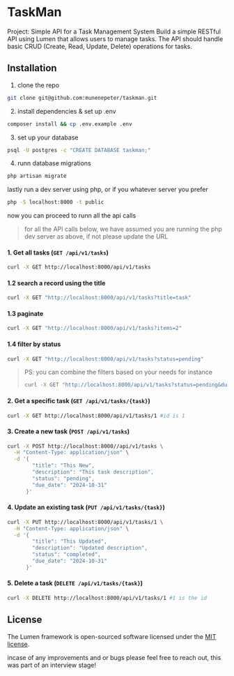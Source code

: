 # TaskMan

Project: Simple API for a Task Management System
Build a simple RESTful API using Lumen that allows users to manage tasks. The API should handle basic CRUD (Create, Read, Update, Delete) operations for tasks.

## Installation

1. clone the repo 

```sh
git clone git@github.com:munenepeter/taskman.git

```
2. install dependencies & set up .env

```sh
composer install && cp .env.example .env
```
3. set up your database

```sh
psql -U postgres -c "CREATE DATABASE taskman;"
```
4. runn database migrations

```sh
php artisan migrate
```
lastly run a dev server using php, or if you whatever server you prefer

```sh
php -S localhost:8000 -t public
```

now you can proceed to runn all the api calls

> for all the API calls below, we have assumed you are running the php dev server as above, if not please update the URL


#### 1. Get all tasks (`GET /api/v1/tasks`)

```sh
curl -X GET http://localhost:8000/api/v1/tasks

```
#### 1.2 search a record using the title

```sh
curl -X GET "http://localhost:8000/api/v1/tasks?title=task"
```
#### 1.3 paginate
```sh
curl -X GET "http://localhost:8000/api/v1/tasks?items=2"
```
#### 1.4 filter by status

```sh
curl -X GET "http://localhost:8000/api/v1/tasks?status=pending"
```

> PS: you can combine the filters based on your needs for instance
>```sh
>curl -X GET "http://localhost:8000/api/v1/tasks?status=pending&due_date=2024-12-31&title=task&items=5"
>```


#### 2. Get a specific task (`GET /api/v1/tasks/{task}`)

```sh
curl -X GET http://localhost:8000/api/v1/tasks/1 #id is 1
```

#### 3. Create a new task (`POST /api/v1/tasks`)

```sh
curl -X POST http://localhost:8000//api/v1/tasks \
  -H "Content-Type: application/json" \
  -d '{
        "title": "This New",
        "description": "This task description",
        "status": "pending",
        "due_date": "2024-10-31"
      }'
```

#### 4. Update an existing task (`PUT /api/v1/tasks/{task}`)

```sh
curl -X PUT http://localhost:8000/api/v1/tasks/1 \
  -H "Content-Type: application/json" \
  -d '{
        "title": "This Updated",
        "description": "Updated description",
        "status": "completed",
        "due_date": "2024-10-31"
      }'
```

#### 5. Delete a task (`DELETE /api/v1/tasks/{task}`)

```sh
curl -X DELETE http://localhost:8000/api/v1/tasks/1 #1 is the id
```


## License

The Lumen framework is open-sourced software licensed under the [MIT license](https://opensource.org/licenses/MIT).


incase of any improvements and or bugs please feel free to reach out, this was part of an interview stage!
